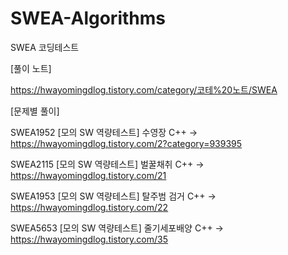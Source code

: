 # SWEA-Algorithms
SWEA 코딩테스트



[풀이 노트]

https://hwayomingdlog.tistory.com/category/코테%20노트/SWEA



[문제별 풀이]

SWEA1952 [모의 SW 역량테스트] 수영장 C++ -> https://hwayomingdlog.tistory.com/2?category=939395

SWEA2115 [모의 SW 역량테스트] 벌꿀채취 C++ -> https://hwayomingdlog.tistory.com/21

SWEA1953 [모의 SW 역량테스트] 탈주범 검거 C++ -> https://hwayomingdlog.tistory.com/22

SWEA5653 [모의 SW 역량테스트] 줄기세포배양 C++ -> https://hwayomingdlog.tistory.com/35
